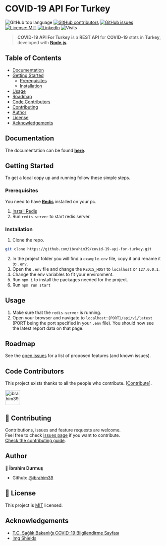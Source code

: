 # COVID-19 API For Turkey

![GitHub top language](https://img.shields.io/github/languages/top/ibrahim39/covid-19-api-for-turkey?style=for-the-badge)
[![GitHub contributors](https://img.shields.io/github/contributors-anon/ibrahim39/covid-19-api-for-turkey?style=for-the-badge)](https://github.com/ibrahim39/covid-19-api-for-turkey/graphs/contributors)
[![GitHub issues](https://img.shields.io/github/issues/ibrahim39/covid-19-api-for-turkey?style=for-the-badge)](https://github.com/ibrahim39/covid-19-api-for-turkey/issues)
[![License: MIT](https://img.shields.io/badge/License-MIT-blue.svg?style=for-the-badge)](https://github.com/ibrahim39/covid-19-api-for-turkey/blob/master/LICENSE)
[![LinkedIn](https://img.shields.io/badge/LinkedIn-blue?logo=linkedin&labelColor=blue&style=for-the-badge)](https://linkedin.com/in/ibrahim39)
![Visits](https://badges.pufler.dev/visits/ibrahim39/covid-19-api-for-turkey?style=for-the-badge)

> **COVID-19 API For Turkey** is a **REST API** for **COVID-19** stats in **Turkey**, developed with **[Node.js](https://nodejs.org)**.

## Table of Contents

* [Documentation](#documentation)
* [Getting Started](#getting-started)
  * [Prerequisites](#prerequisites)
  * [Installation](#installation)
* [Usage](#usage)
* [Roadmap](#roadmap)
* [Code Contributors](#code-contributors)
* [Contributing](#-contributing)
* [Author](#author)
* [License](#-license)
* [Acknowledgements](#acknowledgements)

## Documentation

The documentation can be found **[here](https://covid-19-api-for-turkey.herokuapp.com/docs)**.

## Getting Started

To get a local copy up and running follow these simple steps.

### Prerequisites

You need to have **[Redis](https://redis.io)** installed on your pc.
1. [Install Redis](https://redis.io/topics/quickstart)
2. Run `redis-server` to start redis server.

### Installation

1. Clone the repo.
```sh
git clone https://github.com/ibrahim39/covid-19-api-for-turkey.git
```
2. In the project folder you will find a `example.env` file, copy it and rename it to `.env`.
3. Open the `.env` file and change the `REDIS_HOST` to `localhost` or `127.0.0.1`.
4. Change the env variables to fit your environment.
5. Run `npm i` to install the packages needed for the project.
6. Run `npm run start`

## Usage

1. Make sure that the `redis-server` is running.
2. Open your browser and navigate to `localhost:{PORT}/api/v1/latest` (PORT being the port specified in your `.env` file). 
You should now see the latest report data on that page.

## Roadmap

See the [open issues](https://github.com/ibrahim39/covid-19-api-for-turkey/issues) for a list of proposed features (and known issues).

## Code Contributors

This project exists thanks to all the people who contribute. [[Contribute](CONTRIBUTING.md)].


<a href="https://github.com/ibrahim39/covid-19-api-for-turkey/graphs/contributors">
  <img class="avatar" alt="ibrahim39" src="https://github.com/ibrahim39.png?v=4&s=96" width="48" height="48" />
</a>

## 🤝 Contributing

Contributions, issues and feature requests are welcome.<br />
Feel free to check [issues page](https://github.com/ibrahim39/covid-19-api-for-turkey/issues) if you want to contribute.<br />
[Check the contributing guide](./CONTRIBUTING.md).<br />

## Author

👤 **İbrahim Durmuş**

- Github: [@ibrahim39](https://github.com/ibrahim39)

## 📝 License

This project is [MIT](https://github.com/ibrahim39/covid-19-api-for-turkey/blob/master/LICENSE) licensed.

## Acknowledgements
* [T.C. Sağlık Bakanlığı COVID-19 Bilgilendirme Sayfası](https://covid19.saglik.gov.tr)
* [Img Shields](https://shields.io) 
